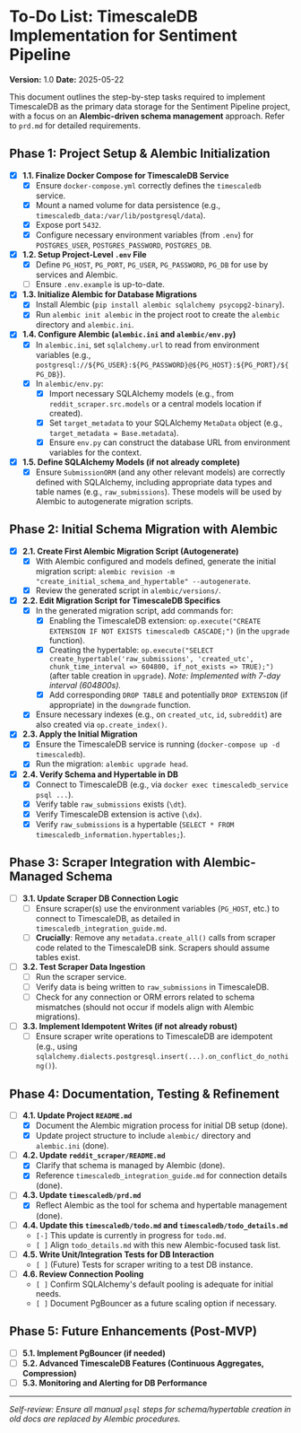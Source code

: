 # To-Do List: TimescaleDB Implementation for Sentiment Pipeline

**Version:** 1.0
**Date:** 2025-05-22

This document outlines the step-by-step tasks required to implement TimescaleDB as the primary data storage for the Sentiment Pipeline project, with a focus on an **Alembic-driven schema management** approach. Refer to `prd.md` for detailed requirements.

## Phase 1: Project Setup & Alembic Initialization

-   [x] **1.1. Finalize Docker Compose for TimescaleDB Service**
    -   [x] Ensure `docker-compose.yml` correctly defines the `timescaledb` service.
    -   [x] Mount a named volume for data persistence (e.g., `timescaledb_data:/var/lib/postgresql/data`).
    -   [x] Expose port `5432`.
    -   [x] Configure necessary environment variables (from `.env`) for `POSTGRES_USER`, `POSTGRES_PASSWORD`, `POSTGRES_DB`.
-   [x] **1.2. Setup Project-Level `.env` File**
    -   [x] Define `PG_HOST`, `PG_PORT`, `PG_USER`, `PG_PASSWORD`, `PG_DB` for use by services and Alembic.
    -   [ ] Ensure `.env.example` is up-to-date.
-   [x] **1.3. Initialize Alembic for Database Migrations**
    -   [x] Install Alembic (`pip install alembic sqlalchemy psycopg2-binary`).
    -   [x] Run `alembic init alembic` in the project root to create the `alembic` directory and `alembic.ini`.
-   [x] **1.4. Configure Alembic (`alembic.ini` and `alembic/env.py`)**
    -   [x] In `alembic.ini`, set `sqlalchemy.url` to read from environment variables (e.g., `postgresql://${PG_USER}:${PG_PASSWORD}@${PG_HOST}:${PG_PORT}/${PG_DB}`).
    -   [x] In `alembic/env.py`:
        -   [x] Import necessary SQLAlchemy models (e.g., from `reddit_scraper.src.models` or a central models location if created).
        -   [x] Set `target_metadata` to your SQLAlchemy `MetaData` object (e.g., `target_metadata = Base.metadata`).
        -   [x] Ensure `env.py` can construct the database URL from environment variables for the context.
-   [x] **1.5. Define SQLAlchemy Models (if not already complete)**
    -   [x] Ensure `SubmissionORM` (and any other relevant models) are correctly defined with SQLAlchemy, including appropriate data types and table names (e.g., `raw_submissions`). These models will be used by Alembic to autogenerate migration scripts.

## Phase 2: Initial Schema Migration with Alembic

-   [x] **2.1. Create First Alembic Migration Script (Autogenerate)**
    -   [x] With Alembic configured and models defined, generate the initial migration script: `alembic revision -m "create_initial_schema_and_hypertable" --autogenerate`.
    -   [x] Review the generated script in `alembic/versions/`.
-   [x] **2.2. Edit Migration Script for TimescaleDB Specifics**
    -   [x] In the generated migration script, add commands for:
        -   [x] Enabling the TimescaleDB extension: `op.execute("CREATE EXTENSION IF NOT EXISTS timescaledb CASCADE;")` (in the `upgrade` function).
        -   [x] Creating the hypertable: `op.execute("SELECT create_hypertable('raw_submissions', 'created_utc', chunk_time_interval => 604800, if_not_exists => TRUE);")` (after table creation in `upgrade`).  *Note: Implemented with 7-day interval (604800s).*
        -   [x] Add corresponding `DROP TABLE` and potentially `DROP EXTENSION` (if appropriate) in the `downgrade` function.
    -   [x] Ensure necessary indexes (e.g., on `created_utc`, `id`, `subreddit`) are also created via `op.create_index()`.
-   [x] **2.3. Apply the Initial Migration**
    -   [x] Ensure the TimescaleDB service is running (`docker-compose up -d timescaledb`).
    -   [x] Run the migration: `alembic upgrade head`.
-   [x] **2.4. Verify Schema and Hypertable in DB**
    -   [x] Connect to TimescaleDB (e.g., via `docker exec timescaledb_service psql ...`).
    -   [x] Verify table `raw_submissions` exists (`\dt`).
    -   [x] Verify TimescaleDB extension is active (`\dx`).
    -   [x] Verify `raw_submissions` is a hypertable (`SELECT * FROM timescaledb_information.hypertables;`).

## Phase 3: Scraper Integration with Alembic-Managed Schema

-   [ ] **3.1. Update Scraper DB Connection Logic**
    -   [ ] Ensure scraper(s) use the environment variables (`PG_HOST`, etc.) to connect to TimescaleDB, as detailed in `timescaledb_integration_guide.md`.
    -   [ ] **Crucially**: Remove any `metadata.create_all()` calls from scraper code related to the TimescaleDB sink. Scrapers should assume tables exist.
-   [ ] **3.2. Test Scraper Data Ingestion**
    -   [ ] Run the scraper service.
    -   [ ] Verify data is being written to `raw_submissions` in TimescaleDB.
    -   [ ] Check for any connection or ORM errors related to schema mismatches (should not occur if models align with Alembic migrations).
-   [ ] **3.3. Implement Idempotent Writes (if not already robust)**
    -   [ ] Ensure scraper write operations to TimescaleDB are idempotent (e.g., using `sqlalchemy.dialects.postgresql.insert(...).on_conflict_do_nothing()`).

## Phase 4: Documentation, Testing & Refinement

-   [ ] **4.1. Update Project `README.md`**
    -   [x] Document the Alembic migration process for initial DB setup (done).
    -   [x] Update project structure to include `alembic/` directory and `alembic.ini` (done).
-   [ ] **4.2. Update `reddit_scraper/README.md`**
    -   [x] Clarify that schema is managed by Alembic (done).
    -   [x] Reference `timescaledb_integration_guide.md` for connection details (done).
-   [ ] **4.3. Update `timescaledb/prd.md`**
    -   [x] Reflect Alembic as the tool for schema and hypertable management (done).
-   [ ] **4.4. Update this `timescaledb/todo.md` and `timescaledb/todo_details.md`**
    -   `[-]` This update is currently in progress for `todo.md`.
    -   `[ ]` Align `todo_details.md` with this new Alembic-focused task list.
-   [ ] **4.5. Write Unit/Integration Tests for DB Interaction**
    -   `[ ]` (Future) Tests for scraper writing to a test DB instance.
-   [ ] **4.6. Review Connection Pooling**
    -   `[ ]` Confirm SQLAlchemy's default pooling is adequate for initial needs.
    -   `[ ]` Document PgBouncer as a future scaling option if necessary.

## Phase 5: Future Enhancements (Post-MVP)

-   [ ] **5.1. Implement PgBouncer (if needed)**
-   [ ] **5.2. Advanced TimescaleDB Features (Continuous Aggregates, Compression)**
-   [ ] **5.3. Monitoring and Alerting for DB Performance**

---
*Self-review: Ensure all manual `psql` steps for schema/hypertable creation in old docs are replaced by Alembic procedures.*
